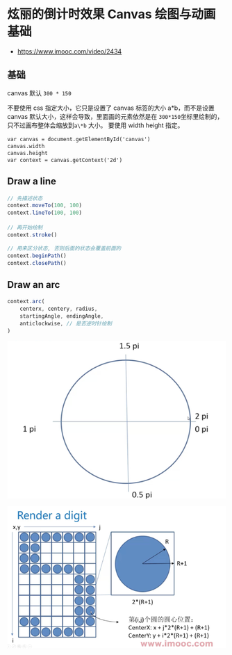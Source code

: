 # 炫丽的倒计时效果 Canvas 绘图与动画基础

-   https://www.imooc.com/video/2434

## 基础

canvas 默认 `300 * 150`

不要使用 css 指定大小，它只是设置了 canvas 标签的大小 a*b，而不是设置 canvas 默认大小，这样会导致，里面画的元素依然是在 `300*150`坐标里绘制的，只不过画布整体会缩放到`a\*b` 大小。
要使用 width height 指定。


```
var canvas = document.getElementById('canvas')
canvas.width
canvas.height
var context = canvas.getContext('2d')
```

## Draw a line

```js
// 先描述状态
context.moveTo(100, 100)
context.lineTo(100, 100)

// 再开始绘制
context.stroke()
```

```js
// 用来区分状态, 否则后面的状态会覆盖前面的
context.beginPath()
context.closePath()
```

## Draw an arc

```js
context.arc(
    centerx, centery, radius,
    startingAngle, endingAngle,
    anticlockwise, // 是否逆时针绘制
)
```

![1.png](./imgs/1.png)

![img.png](./imgs/2.png)

